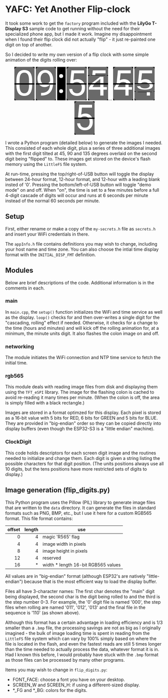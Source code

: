 # YAFC: Yet Another Flip-clock

It took some work to get the `factory` program included with the **LilyGo T-Display S3** sample code to get running without the need for their specialized phone app, but I made it work. Imagine my disappointment when I found their flip clock did not actually "flip" - it just re-painted one digit on top of another.

So I decided to write my own version of a flip clock with some simple animation of the digits rolling over:

<p style="text-align: center">
<img src="doc-images/000.png">
<img src="doc-images/990.png">
<img src="doc-images/colon1.png">
<img src="doc-images/550.png">
<img src="doc-images/451.png">...
<img src="doc-images/452.png">
<img src="doc-images/453.png">
<img src="doc-images/550.png">
</p>

I wrote a Python program (detailed below) to generate the images I needed. This consisted of each whole digit, plus a series of three additional images with the first digit tilted at 45, 90 and 135 degrees overlaid on the second digit being "flipped" to. These images get stored on the device's flash memory using the `LittleFS` file system.

At run-time, pressing the top/right-of-USB button will toggle the display between 24-hour format, 12-hour format, and 12-hour with a leading blank insted of '0'. Pressing the bottom/left-of-USB button will toggle "demo mode" on and off. When "on", the time is set to a few minutes before a full 4-digit cascade of digits will occur and runs at 6 seconds per minute instead of the normal 60 seconds per minute.

## Setup

First, either rename or make a copy of the `my-secrets.h` file as `secrets.h` and insert your WiFi credentials in there.

The `appInfo.h` file contains definitions you may wish to change, including your host name and time zone. You can also choose the intial time display format with the `INITIAL_DISP_FMT` definition.

## Modules

Below are brief descriptions of the code. Additional information is in the comments in each.

### main

In `main.cpp`, the `setup()` function initializes the WiFi and time service as well as the display. `loop()` checks for and then over-writes a single digit for the "cascading, rolling" effect if needed. Otherwise, it checks for a change to the time (hours and minutes) and will kick off the rolling animation for, at a minimum, the minute units digit. It also flashes the colon image on and off.

### networking

The module initiates the WiFi connection and NTP time service to fetch the initial time.

### rgb565

This module deals with reading image files from disk and displaying them using the `TFT_eSPI` library. The image for the flashing colon is cached to avoid re-reading it many times per minute. (When the colon is off, the area is simply filled with a black rectangle.)

Images are stored in a format optimzed for this display. Each pixel is stored as a 16-bit value with 5 bits for RED, 6 bits for GREEN and 5 bits for BLUE. They are provided in "big-endian" order so they can be copied directly into display buffers (even though the ESP32-S3 is a "little endian" machine).

### ClockDigit

This code holds descriptors for each screen digit image and the routines needed to initialize and change them. Each digit is given a string listing the possible characters for that digit position. (The units positions always use all 10 digits, but the tens positions have more restricted sets of digits to display.)

## Image generation (flip_digits.py)

This Python program uses the Pillow (PIL) library to generate image files that are written to the `data` directory. It can generate the files in standard formats such as PNG, BMP, etc., but I use it here for a custom RGB565 format. This file format contains:

| offset | length | use                 |
| -----: | -----: | ------------------- |
|      0 |      4 | magic 'R565' flag   |
|      4 |      4 | image width in pixels |
|      8 |      4 | image height in pixels |
|     12 |      4 | reserved            |
|     16 |      * | width * length 16-bit RGB565 values |

All values are in "big-endian" format (although ESP32's are natively
"little-endian") because that is the most efficient way to load the display buffer.

Files all have 3-character names: The first char denotes the "main" digit being displayed, the second char is the digit being rolled to and the third is the step number 0-3. For example, the '0' digit file is named '000', the step files when rolling are named '011', '012', '013' and the final file in the sequence is '110' (as shown above).

Although this format has a certain advantage in loading efficiency and is 1/3 smaller than a `.bmp` file, the processing savings are not as big as I originally imagined - the bulk of image loading time is spent in reading from the `LittleFS` file system which can vary by 100% simply based on where the file is located in the flash, and even the fastest reads are still 5 times longer than the time needed to actually process the data, whatever format it is in. Had I known this before, I would probably have stuck with the `.bmp` format as those files can be processed by many other programs.

Items you may wish to change in `flip_digits.py`:

  - FONT_FACE: choose a font you have on your desktop.
  - SCREEN_W and SCREEN_H: if using a different-sized display.
  - *_FG and *_BG: colors for the digits.
